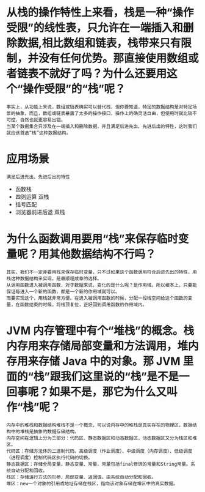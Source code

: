 # 从栈的操作特性上来看，栈是一种“操作受限”的线性表，只允许在一端插入和删除数据,相比数组和链表，栈带来只有限制，并没有任何优势。那直接使用数组或者链表不就好了吗？为什么还要用这个“操作受限”的“栈”呢？
    事实上，从功能上来说，数组或链表确实可以替代栈，但你要知道，特定的数据结构是对特定场景的抽象，而且，数组或链表暴露了太多的操作接口，操作上的确灵活自由，但使用时就比较不可控，自然也就更容易出错。
    当某个数据集合只涉及在一端插入和删除数据，并且满足后进先出、先进后出的特性，这时我们就应该首选“栈”这种数据结构。
# 应用场景
    满足后进先出、先进后出的特性
* 函数栈
* 四则运算        双栈
* 括号匹配
* 浏览器前进后退   双栈
# 为什么函数调用要用“栈”来保存临时变量呢？用其他数据结构不行吗？
    其实，我们不一定非要用栈来保存临时变量，只不过如果这个函数调用符合后进先出的特性，用栈这种数据结构来实现，是最顺理成章的选择。
    从调用函数进入被调用函数，对于数据来说，变化的是什么呢？是作用域。所以根本上，只要能保证每进入一个新的函数，都是一个新的作用域就可以。
    而要实现这个，用栈就非常方便。在进入被调用函数的时候，分配一段栈空间给这个函数的变量，在函数结束的时候，将栈顶复位，正好回到调用函数的作用域内。
# JVM 内存管理中有个“堆栈”的概念。栈内存用来存储局部变量和方法调用，堆内存用来存储 Java 中的对象。那 JVM 里面的“栈”跟我们这里说的“栈”是不是一回事呢？如果不是，那它为什么又叫作“栈”呢？
    内存中的堆栈和数据结构堆栈不是一个概念，可以说内存中的堆栈是真实存在的物理区，数据结构中的堆栈是抽象的数据存储结构。
    内存空间在逻辑上分为三部分：代码区、静态数据区和动态数据区，动态数据区又分为栈区和堆区。
    代码区：存储方法体的二进制代码。高级调度（作业调度）、中级调度（内存调度）、低级调度（进程调度）控制代码区执行代码的切换。
    静态数据区：存储全局变量、静态变量、常量，常量包括final修饰的常量和String常量。系统自动分配和回收。
    栈区：存储运行方法的形参、局部变量、返回值。由系统自动分配和回收。
    堆区：new一个对象的引用或地址存储在栈区，指向该对象存储在堆区中的真实数据。